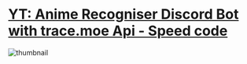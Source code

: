 # [YT: Anime Recogniser Discord Bot with trace.moe Api - Speed code](https://www.youtube.com/watch?v=M_wXNwNoXOg&t=35s)
![thumbnail](https://img.youtube.com/vi/M_wXNwNoXOg/maxresdefault.jpg)
